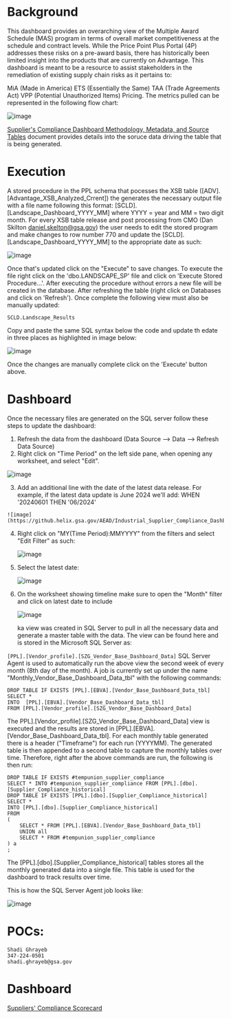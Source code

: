 # Background

This dashboard provides an overarching view of the Multiple Award Schedule (MAS) program in terms of overall market competitiveness at the schedule and contract levels. While the Price Point Plus Portal (4P) addresses these risks on a pre-award basis, there has historically been limited insight into the products that are currently on Advantage. This dashboard is meant to be a resource to assist stakeholders in the remediation of existing supply chain risks as it pertains to:

MiA (Made in America)
ETS (Essentially the Same)
TAA (Trade Agreements Act)
VPP (Potential Unauthorized Items)
Pricing. The metrics pulled can be represented in the following flow chart:

 ![image](https://github.helix.gsa.gov/AEAD/Industrial_Supplier_Compliance_Dashboard/blob/master/images/editting_stored_procedure.JPG.jpg)
 
 [Supplier's Compliance Dashboard Methodology, Metadata, and Source Tables](https://docs.google.com/document/d/1qkxMVAiIIXm9je3m9Rnvw4R5orVLQkVe5oIaIi8cCr4/edit) document provides details into the soruce data driving the table that is being generated. 

# Execution

A stored procedure in the PPL schema that pocesses the XSB table ([ADV].[Advantage_XSB_Analyzed_Crrent]) the generates the necessary output file with a file name following this format: [SCLD].[Landscape_Dashboard_YYYY_MM] where YYYY = year and MM = two digit month. For every XSB table release and post processing from CMO (Dan Skilton daniel.skelton@gsa.gov) the user needs to edit the stored program and make changes to row number 770 and update the [SCLD].[Landscape_Dashboard_YYYY_MM] to the appropriate date as such: 

 ![image](https://github.helix.gsa.gov/AEAD/Industrial_Supplier_Compliance_Dashboard/blob/master/images/editting_stored_procedure.JPG)
 
 Once that's updated click on the "Execute" to save changes. To execute the file right click on the 'dbo.LANDSCAPE_SP' file and click on 'Execute Stored Procedure...'. After executing the procedure without errors a new file will be created in the database. After refreshing the table (right click on Databases and click on 'Refresh'). Once complete the following view must also be manually updated:
 
 `SCLD.Landscape_Results`
 
Copy and paste the same SQL syntax below the code and update th edate in three places as highlighted in image below:

  ![image](https://github.helix.gsa.gov/AEAD/Industrial_Supplier_Compliance_Dashboard/blob/master/images/editting_scld_file.JPG)
 
 Once the changes are manually complete click on the 'Execute' button above. 
 
 
 # Dashboard
 
 Once the necessary files are generated on the SQL server follow these steps to update the dashboard:

 1. Refresh the data from the dashboard (Data Source --> Data --> Refresh Data Source)
 2. Right click on "Time Period" on the left side pane, when opening any worksheet, and select "Edit".
 
  ![image](https://github.helix.gsa.gov/AEAD/Industrial_Supplier_Compliance_Dashboard/blob/master/images/editting_stored_procedure.JPG.jpg)
  
  3. Add an additional line with the date of the latest data release. For example, if the latest data update is June 2024 we'll add: WHEN '20240601 THEN '06/2024' 
  
    ![image](https://github.helix.gsa.gov/AEAD/Industrial_Supplier_Compliance_Dashboard/blob/master/images/TimePeriod_update.JPG)
	
4. Right click on "MY(Time Period):MMYYYY" from the filters and select "Edit Filter" as such: 

     ![image](https://github.helix.gsa.gov/AEAD/Industrial_Supplier_Compliance_Dashboard/blob/master/images/step4_edit_MyTimePeriod.jpg)

5. Select the latest date: 	 
	 

     ![image](https://github.helix.gsa.gov/AEAD/Industrial_Supplier_Compliance_Dashboard/blob/master/images/filter_latestDate.jpg)

6. On the worksheet showing timeline make sure to open the "Month" filter and click on latest date to include
	 
	  ![image](https://github.helix.gsa.gov/AEAD/Industrial_Supplier_Compliance_Dashboard/blob/master/images/update_trend_dates.jpg) 
	
	 
   ka view was created in SQL Server to pull in all the necessary data and generate a master table with the data. The view can be found here and is stored in the Microsoft SQL Server as: 

`[PPL].[Vendor_profile].[SZG_Vendor_Base_Dashboard_Data]`
SQL Server Agent is used to automatically run the above view the second week of every month (8th day of the month). A job is currently set up under the name "Monthly_Vendor_Base_Dashboard_Data_tbl" with the following commands: 

```
DROP TABLE IF EXISTS [PPL].[EBVA].[Vendor_Base_Dashboard_Data_tbl]	  
SELECT * 	
INTO  [PPL].[EBVA].[Vendor_Base_Dashboard_Data_tbl]	
FROM [PPL].[Vendor_profile].[SZG_Vendor_Base_Dashboard_Data]	
```

The PPL].[Vendor_profile].[SZG_Vendor_Base_Dashboard_Data] view is executed and the results are stored in [PPL].[EBVA].[Vendor_Base_Dashboard_Data_tbl]. For each monthly table generated there is a header ("Timeframe") for each run (YYYYMM). The generated table is then appended to a second table to capture the monthly tables over time. Therefore, right after the above commands are run, the following is then run:

```
DROP TABLE IF EXISTS #tempunion_supplier_compliance
SELECT * INTO #tempunion_supplier_compliance FROM [PPL].[dbo].[Supplier_Compliance_historical]
DROP TABLE IF EXISTS [PPL].[dbo].[Supplier_Compliance_historical]
SELECT * 
INTO [PPL].[dbo].[Supplier_Compliance_historical]
FROM 
( 
	SELECT * FROM [PPL].[EBVA].[Vendor_Base_Dashboard_Data_tbl]
	UNION all
	SELECT * FROM #tempunion_supplier_compliance
) a
;
```

The [PPL].[dbo].[Supplier_Compliance_historical] tables stores all the monthly generated data into a single file. This table is used for the dashboard to track results over time. 

This is how the SQL Server Agent job looks like: 

 ![image](https://github.helix.gsa.gov/AEAD/Industrial_Supplier_Compliance_Dashboard/blob/master/images/SQLAgent.JPG)

# POCs:
```
Shadi Ghrayeb
347-224-0501
shadi.ghrayeb@gsa.gov
```

# Dashboard

[Suppliers' Compliance Scorecard](https://d2d.gsa.gov/report/suppliers%E2%80%99-compliance-scorecard)

